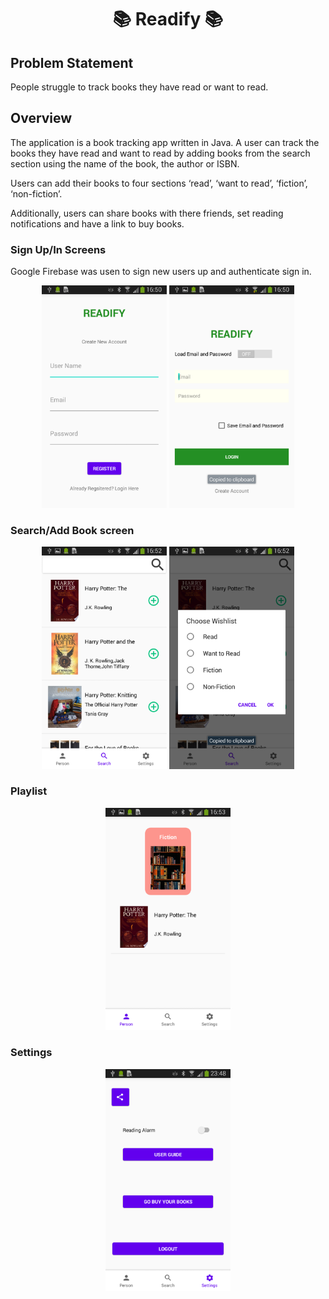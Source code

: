 <h1 align = "center"> 📚 Readify 📚 </h1>

## Problem Statement 

People struggle to track books they have read or want to read. 

## Overview

The application is a book tracking app written in Java. A user can track the books they have read and want to read by adding books from the search section using the name of the book, the author or ISBN.

Users can add their books to four sections ‘read’, ‘want to read’, ‘fiction’, ‘non-fiction’.

Additionally, users can share books with there friends, set reading notifications and have a link to buy books.

### Sign Up/In Screens 

Google Firebase was usen to sign new users up and authenticate sign in.

<div align="center">
  <img src="mobile-screenshots/sign_up.png" alt="Sign Up Screenshot" width="200"/>
  <img src="mobile-screenshots/log_in.png" alt="Log in Screenshot" width="200" /> 
</div>

### Search/Add Book screen

<div align="center">
  <img src="mobile-screenshots/search.png" alt="Search Screenshot" width="200" />
    <img src="mobile-screenshots/add_to_playlist.png" alt="Add to playlist Screenshot" width="200" />
</div>

### Playlist

<div align="center">
  <img src="mobile-screenshots/playlist_example.png" alt="Playlist Screenshot" width="200"/>
</div>

### Settings

<div align="center">
  <img src="mobile-screenshots/settings.png" alt="Settings Screenshot" width="200"/>
</div>
